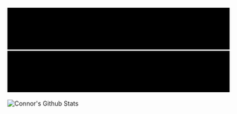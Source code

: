 
![](./gifs/introduction.gif)
![](./gifs/experience.gif)

![Connor's Github Stats](https://github-readme-stats.vercel.app/api?username=ConnorAtmos&show_icons=true&theme=merko&hide=contribs,issues,prs&hide_rank=true&count_private=true)
